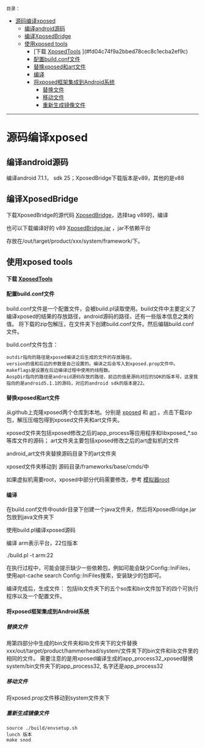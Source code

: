`目录：`
- [源码编译xposed
](#624db7fd8e42907f4401c841fab33452)
  - [编译android源码
](#e1eb2a02fa6c317eb7c1e3e81050425d)
  - [编译XposedBridge
](#1fb0ba8e09ff9c89eef5f87cc68a7211)
  - [使用xposed tools
](#31590eaf6b8a415b36106dd9058c60e4)
      - [下载 [XposedTools](https://github.com/rovo89/XposedTools)
](#fd04c74f9a2bbed78cec8c1ecba2ef9c)
      - [配置build.conf文件
](#7b2f262d5cffe0ff174bffec446d87f3)
      - [替换xposed和art文件
](#85865f45e54c0904289ea3307577aa2a)
      - [编译
](#e8669010421839374149ee56b59accf9)
      - [将xposed框架集成到Android系统
](#4bb386e4200227dd11f301285174d245)
        - [替换文件
](#93e95c65c4534c5404db324dd90f90be)
        - [移动文件 
](#bbdfe9f36e42132fa2304332a3c05b97)
        - [重新生成镜像文件
](#8e7aa9c66cdfadd9486b0e7dbcfcb815)
---
# <span id="624db7fd8e42907f4401c841fab33452"/>源码编译xposed


## <span id="e1eb2a02fa6c317eb7c1e3e81050425d"/>编译android源码


编译android 7.1.1， sdk 25；XposedBridge下载版本是v89，其他的是v88

## <span id="1fb0ba8e09ff9c89eef5f87cc68a7211"/>编译XposedBridge


下载XposedBridge的源代码
[XposedBridge](https://github.com/rovo89/XposedBridge)，选择tag v89的，编译

也可以下载编译好的 v89 [XposedBridge.jar](./XposedBridge.jar)
，jar不依赖平台

存放在/out/target/product/xxx/system/framework/下。

## <span id="31590eaf6b8a415b36106dd9058c60e4"/>使用xposed tools


#### <span id="fd04c74f9a2bbed78cec8c1ecba2ef9c"/>下载 [XposedTools](https://github.com/rovo89/XposedTools)


#### <span id="7b2f262d5cffe0ff174bffec446d87f3"/>配置build.conf文件


build.conf文件是一个配置文件，会被build.pl读取使用。build文件中主要定义了编译xposed的结果的存放路径，android源码的路径，还有一些版本信息之类的值。
将下载的zip包解压，在文件夹下创建build.conf文件。然后编辑build.conf文件。

build.conf文件包含：
```
outdir指向的路径是xposed编译之后生成的文件的存放路径。
version的值和后边的参数是自己设置的。编译之后会写入到xposed.prop文件中。
makeflags是设置在后边编译过程中使用的线程数。
AospDir指向的路径是android源码存放的路径，前边的值是源码对应的SDK的版本号。这里我指向的是android5.1.1的源码，对应的android sdk的版本是22。
```

#### <span id="85865f45e54c0904289ea3307577aa2a"/>替换xposed和art文件


从github上克隆xposed两个仓库到本地。分别是
[xposed](https://github.com/rovo89/Xposed/tree/v88) 和
[art](https://github.com/rovo89/android_art/tree/v88-sdk25)
。点击下载zip包，解压压缩包得到xposed文件夹和art文件夹。

xposed文件夹包括xposed修改之后的app_process等应用程序和libxposed_*.so等库文件的源码；
art文件夹主要包括xposed修改之后的art虚拟机的文件

android_art文件夹替换源码目录下的art文件夹

xposed文件夹移动到 源码目录/frameworks/base/cmds/中

如果虚拟机需要root，xposed中部分代码需要修改，参考
[模拟器root](../模拟器root.md)

#### <span id="e8669010421839374149ee56b59accf9"/>编译


在build.conf文件中outdir目录下创建一个java文件夹，然后将XposedBridge.jar包放到java文件夹下

使用build.pl编译xposed源码

编译 arm表示平台，22位版本

./build.pl -t arm:22

在执行过程中，可能会提示缺少一些依赖包，例如可能会缺少Config::IniFiles，
使用apt-cache search Config::IniFiles搜索，安装缺少的包即可。

编译完成后，生成文件：
包括lib文件夹下的五个so库和bin文件加下的四个可执行程序以及一个配置文件。

#### <span id="4bb386e4200227dd11f301285174d245"/>将xposed框架集成到Android系统


##### <span id="93e95c65c4534c5404db324dd90f90be"/>替换文件

用第四部分中生成的bin文件夹和lib文件夹下的文件替换xxx/out/target/product/hammerhead/system/文件夹下的bin文件和lib文件里的相同的文件。
需要注意的是用xposed编译生成的app_process32_xposed替换system/bin文件夹下的app_process32,
名字还是app_process32

##### <span id="bbdfe9f36e42132fa2304332a3c05b97"/>移动文件 

将xposed.prop文件移动到system文件夹下

##### <span id="8e7aa9c66cdfadd9486b0e7dbcfcb815"/>重新生成镜像文件


```
source ./build/envsetup.sh
lunch 版本
make snod
```







